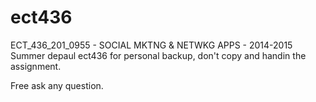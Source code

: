 # ect436
ECT_436_201_0955 - SOCIAL MKTNG &amp; NETWKG APPS - 2014-2015 Summer
depaul ect436
for personal backup, don't copy and handin the assignment.

Free ask any question.

